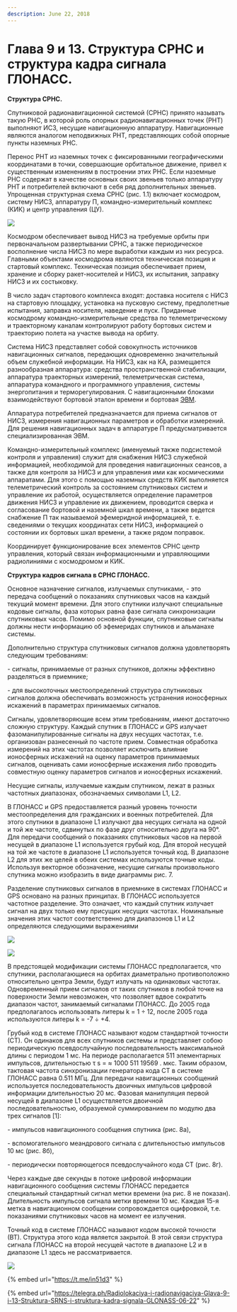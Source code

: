 ```yaml
---
description: June 22, 2018
---
```


# Глава 9 и 13. Структура СРНС и структура кадра сигнала ГЛОНАСС.

**Структура СРНС.**

Спутниковой радионавигационной системой (СРНС) принято называть такую РНС, в которой роль опорных радионавигационных точек (РНТ) выполняют ИСЗ, несущие навигационную аппаратуру. Навигационные являются аналогом неподвижных РНТ, представляющих собой опорные пункты наземных РНС.

Перенос РНТ из наземных точек с фиксированными географическими координатами в точки, совершающие орбитальное движение, привел к существенным изменениям в построении этих РНС. Если наземные РНС содержат в качестве основных своих звеньев только аппаратуру РНТ и потребителей включают в себя ряд дополнительных звеньев. Упрощенная структурная схема СРНС (рис. 1.1) включает космодром, систему НИСЗ, аппаратуру П, командно-измерительный комплекс (КИК) и центр управления (ЦУ).

![](https://telegra.ph/file/766dbb85e613dd171e0a0.png)

Космодром обеспечивает вывод НИСЗ на требуемые орбиты при первоначальном развертывании СРНС, а также периодическое восполнение числа НИСЗ по мере выработки каждым из них ресурса. Главными объектами космодрома являются техническая позиция и стартовый комплекс. Техническая позиция обеспечивает прием, хранение и сборку ракет-носителей и НИСЗ, их испытания, заправку НИСЗ и их состыковку.

В число задач стартового комплекса входят: доставка носителя с НИСЗ на стартовую площадку, установка на пусковую систему, предполетные испытания, заправка носителя, наведение и пуск. Приданные космодрому командно-измерительные средства по телеметрическому и траекторному каналам контролируют работу бортовых систем и траекторию полета на участке вывода на орбиту.

Система НИСЗ представляет собой совокупность источников навигационных сигналов, передающих одновременно значительный объем служебной информации. На НИСЗ, как на КА, размещается разнообразная аппаратура: средства пространственной стабилизации, аппаратура траекторных измерений, телеметрическая система, аппаратура командного и программного управления, системы энергопитания и терморегулирования. С навигационными блоками взаимодействуют бортовой эталон времени и бортовая [ЭВМ](http://edu.sernam.ru/book\_kiber2.php?id=815).

Аппаратура потребителей предназначается для приема сигналов от НИСЗ, измерения навигационных параметров и обработки измерений. Для решения навигационных задач в аппаратуре П предусматривается специализированная ЭВМ.

Командно-измерительный комплекс (именуемый также подсистемой контроля и управления) служит для снабжения НИСЗ служебной информацией, необходимой для проведения навигационных сеансов, а также для контроля за НИСЗ и для управления ими как космическими аппаратами. Для этого с помощью наземных средств КИК выполняется телеметрический контроль за состоянием спутниковых систем и управление их работой, осуществляется определение параметров движения НИСЗ и управление их движением, проводится сверка и согласование бортовой и наземной шкал времени, а также ведется снабжение П так называемой эфемеридной информацией, т. е. сведениями о текущих координатах сети НИСЗ, информацией о состоянии их бортовых шкал времени, а также рядом поправок.

Координирует функционирование всех элементов СРНС центр управления, который связан информационными и управляющими радиолиниями с космодромом и КИК.

**Структура кадров сигнала в СРНС ГЛОНАСС.**

Основное назначение сигналов, излучаемых спутниками, - это передача сообщений о показаниях спутниковых часов на каждый текущий момент времени. Для этого спутники излучают специальные кодовые сигналы, фаза которых равна фазе сигнала синхронизации спутниковых часов. Помимо основной функции, спутниковые сигналы должны нести информацию об эфемеридах спутников и альманахе системы.

Дополнительно структура спутниковых сигналов должна удовлетворять следующим требованиям:

\- сигналы, принимаемые от разных спутников, должны эффективно разделяться в приемнике;

\- для высокоточных местоопределений структура спутниковых сигналов должна обеспечивать возможность устранения ионосферных искажений в параметрах принимаемых сигналов.

Сигналы, удовлетворяющие всем этим требованиям, имеют достаточно сложную структуру. Каждый спутник в ГЛОНАСС и GPS излучает фазоманипулированные сигналы на двух несущих частотах, т.е. организован разнесенный по частоте прием. Совместная обработка измерений на этих частотах позволяет исключить влияние ионосферных искажений на оценку параметров принимаемых сигналов, оценивать сами ионосферные искажения либо проводить совместную оценку параметров сигналов и ионосферных искажений.

Несущие сигналы, излучаемые каждым спутником, лежат в разных частотных диапазонах, обозначаемых символами L1, L2.

В ГЛОНАСС и GPS предоставляется разный уровень точности местоопределения для гражданских и военных потребителей. Для этого спутники в диапазоне L1 излучают два несущих сигнала на одной и той же частоте, сдвинутых по фазе друг относительно друга на 90°. Для передачи сообщений о показаниях спутниковых часов на первой несущей в диапазоне L1 используется грубый код. Для второй несущей на той же частоте в диапазоне L1 используется точный код. В диапазоне L2 для этих же целей в обеих системах используются точные коды. Используя векторное обозначение, несущие сигналы произвольного спутника можно изобразить в виде диаграммы рис. 7.

Разделение спутниковых сигналов в приемнике в системах ГЛОНАСС и GPS основано на разных принципах. В ГЛОНАСС используется частотное разделение. Это означает, что каждый спутник излучает сигнал на двух только ему присущих несущих частотах. Номинальные значения этих частот соответственно для диапазонов L1 и L2 определяются следующими выражениями

![](https://telegra.ph/file/0f357afb016cf3ed33e35.png)

![](https://telegra.ph/file/d1975b2dd2b8d323b6266.png)

В предстоящей модификации системы ГЛОНАСС предполагается, что спутники, располагающиеся на орбитах диаметрально противоположно относительно центра Земли, будут излучать на одинаковых частотах. Одновременный прием сигналов от таких спутников в любой точке на поверхности Земли невозможен, что позволяет вдвое сократить диапазон частот, занимаемый сигналами ГЛОНАСС. До 2005 года предполагалось использовать литеры k = 1 ÷ 12, после 2005 года используются литеры k = -7 ÷ +4.

Грубый код в системе ГЛОНАСС называют кодом стандартной точности (СТ). Он одинаков для всех спутников системы и представляет собою периодическую псевдослучайную последовательность максимальной длины с периодом 1 мс. На периоде располагается 511 элементарных импульсов, длительностью τ s = ≈ 1000 511 19569 . мкс. Таким образом, тактовая частота синхронизации генератора кода СТ в системе ГЛОНАСС равна 0.511 МГц. Для передачи навигационных сообщений используется последовательность двоичных импульсов цифровой информации длительностью 20 мс. Фазовая манипуляция первой несущей в диапазоне L1 осуществляется двоичной последовательностью, образуемой суммированием по модулю два трех сигналов \[1]:

\- импульсов навигационного сообщения спутника (рис. 8а),

\- вспомогательного меандрового сигнала с длительностью импульсов 10 мс (рис. 8б),

\- периодически повторяющегося псевдослучайного кода СТ (рис. 8г).

Через каждые две секунды в потоке цифровой информации навигационного сообщения системы ГЛОНАСС передается специальный стандартный сигнал метки времени (на рис. 8 не показан). Длительность импульсов сигнала метки времени 10 мс. Каждая 15-я метка в навигационном сообщении сопровождается оцифровкой, т.е. показаниями спутниковых часов на момент ее излучения.

Точный код в системе ГЛОНАСС называют кодом высокой точности (ВТ). Структура этого кода является закрытой. В этой связи структура сигнала ГЛОНАСС на второй несущей частоте в диапазоне L2 и в диапазоне L1 здесь не рассматривается.

![](https://telegra.ph/file/36291c598adcdc7073e74.png)

{% embed url="https://t.me/in51d3" %}

{% embed url="https://telegra.ph/Radiolokaciya-i-radionavigaciya-Glava-9-i-13-Struktura-SRNS-i-struktura-kadra-signala-GLONASS-06-22" %}
